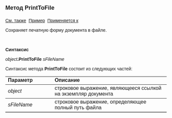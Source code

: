 ﻿<html>
<head>
<title>Документ\PrintToFile</title>
</head>

<body>

<p><strong><font size="4" face="Arial">Метод PrintToFile<br>
<br>
</font></strong><font face="Arial"><a href="../Asdoc.html">См. также</a>&nbsp;
<u>Пример</u>&nbsp; <a href="../Asdoc.html">Применяется к</a></font></p>

<p><font face="Arial">Сохраняет печатную форму документа в файле.</font></p>

<p class="label">&nbsp;</p>

<p class="label"><font face="Arial"><b>Синтаксис</b></font></p>

<p><font face="Arial"><em>object</em><strong>.PrintToFile </strong>
<em>sFileName</em></font></p>

<p><font face="Arial">Синтаксис метода <strong>PrintToFile</strong>
состоит из следующих частей:</font></p>

<table border="1" cellPadding="5" cols="2" frame="below" rules="rows">
<TBODY>
  <tr vAlign="top">
    <td class="label" width="29%"><font face="Arial"><b>Параметр</b></font></td>
    <td class="label" width="71%"><font face="Arial"><strong>Описание</strong></font></td>
  </tr>
  <tr>
    <td width="29%"><em><font face="Arial">object</font></em></td>
    <td width="71%"><font face="Arial">строковое выражение, являющееся 
	ссылкой на экземпляр документа</font></td>
  </tr>
  <tr>
    <td width="29%"><font face="Arial"><em>sFileName</em></font></td>
    <td width="71%"><font face="Arial">строковое выражение, 
	определяющее полный путь файла</font></td>
  </tr>
</TBODY>
</table>

<p class="label">&nbsp;</p>
</body>
</html>
